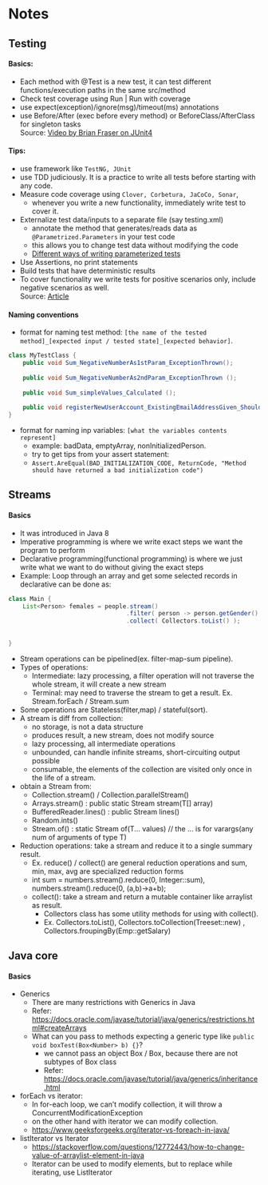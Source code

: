 # Notes

## Testing

#### Basics:
* Each method with @Test is a new test, it can test different functions/execution paths in the same src/method
* Check test coverage using Run | Run with coverage
* use expect(exception)/ignore(msg)/timeout(ms) annotations
* use Before/After (exec before every method) or BeforeClass/AfterClass for singleton tasks  
Source:
[Video by Brian Fraser on JUnit4](https://www.youtube.com/watch?v=Bld3644bIAo&t=32s)

#### Tips:
* use framework like `TestNG, JUnit`
* use TDD judiciously. It is a practice to write all tests before starting with any code.
* Measure code coverage using `Clover, Corbetura, JaCoCo, Sonar`, 
  * whenever you write a new functionality, immediately write test to cover it. 
* Externalize test data/inputs to a separate file (say testing.xml) 
  * annotate the method that generates/reads data as `@Parametrized.Parameters` in your test code
  * this allows you to change test data without modifying the code
  * [Different ways of writing parameterized tests](https://blog.parasoft.com/how-to-create-junit-parameterized-tests-faster)
* Use Assertions, no print statements
* Build tests that have deterministic results
* To cover functionality we write tests for positive scenarios only, include negative scenarios as well.  
Source: 
[Article](https://dzone.com/articles/7-tips-for-writing-better-unit-tests-in-java)

#### Naming conventions
* format for naming test method: `[the name of the tested method]_[expected input / tested state]_[expected behavior]`.
```java
class MyTestClass {
    public void Sum_NegativeNumberAs1stParam_ExceptionThrown();
    
    public void Sum_NegativeNumberAs2ndParam_ExceptionThrown ();
    
    public void Sum_simpleValues_Calculated ();
    
    public void registerNewUserAccount_ExistingEmailAddressGiven_ShouldThrowException();
}
```
  
* format for naming inp variables:  `[what the variables contents represent]` 
  * example: badData, emptyArray, nonInitializedPerson.
  * try to get tips from your assert statement: 
  * `Assert.AreEqual(BAD_INITIALIZATION_CODE, ReturnCode, "Method should have returned a bad initialization code")`
  
## Streams

#### Basics
- It was introduced in Java 8
- Imperative programming is where we write exact steps we want the program to perform
- Declarative programming(functional programming) is where we just write what we want to do without giving the exact steps
- Example: Loop through an array and get some selected records in declarative can be done as:
```java
class Main {
    List<Person> females = people.stream()
                                 .filter( person -> person.getGender().equals(Gender.FEMALE) )
                                 .collect( Collectors.toList() );    
    
    
}
```
- Stream operations can be pipelined(ex. filter-map-sum pipeline). 
- Types of operations: 
  - Intermediate: lazy processing, a filter operation will not traverse the whole stream, it will create a new stream
  - Terminal: may need to traverse the stream to get a result. Ex. Stream.forEach / Stream.sum 
- Some operations are Stateless(filter,map) / stateful(sort).
- A stream is diff from collection:
  - no storage, is not a data structure
  - produces result, a new stream, does not modify source
  - lazy processing, all intermediate operations
  - unbounded, can handle infinite streams, short-circuiting output possible
  - consumable, the elements of the collection are visited only once in the life of a stream.
- obtain a Stream from:
  - Collection.stream() / Collection.parallelStream()
  - Arrays.stream()  : public static <T> Stream<T> stream(T[] array)
  - BufferedReader.lines() : public Stream<String> lines()
  - Random.ints()
  - Stream.of() :  static <T> Stream<T> of(T... values)    // the ... is for varargs(any num of arguments of type T)
- Reduction operations: take a stream and reduce it to a single summary result. 
  - Ex. reduce() / collect() are general reduction operations and sum, min, max, avg are specialized reduction forms
  - int sum = numbers.stream().reduce(0, Integer::sum), numbers.stream().reduce(0, (a,b)->a+b);
  - collect(): take a stream and return a mutable container like arraylist as result.
    - Collectors class has some utility methods for using with collect(). 
    - Ex. Collectors.toList(), Collectors.toCollection(Treeset::new) , Collectors.froupingBy(Emp::getSalary)

## Java core

#### Basics
- Generics
  - There are many restrictions with Generics in Java
  - Refer: https://docs.oracle.com/javase/tutorial/java/generics/restrictions.html#createArrays
  - What can you pass to methods expecting a generic type like `public void boxTest(Box<Number> b) {}`?
    - we cannot pass an object Box<Double> / Box<Integer>, because there are not subtypes of Box class
    - Refer: https://docs.oracle.com/javase/tutorial/java/generics/inheritance.html 
- forEach vs iterator: 
  - In for-each loop, we can’t modify collection, it will throw a ConcurrentModificationException 
  - on the other hand with iterator we can modify collection.
  - https://www.geeksforgeeks.org/iterator-vs-foreach-in-java/
- listIterator vs Iterator
  - https://stackoverflow.com/questions/12772443/how-to-change-value-of-arraylist-element-in-java
  - Iterator can be used to modify elements, but to replace while iterating, use ListIterator
  